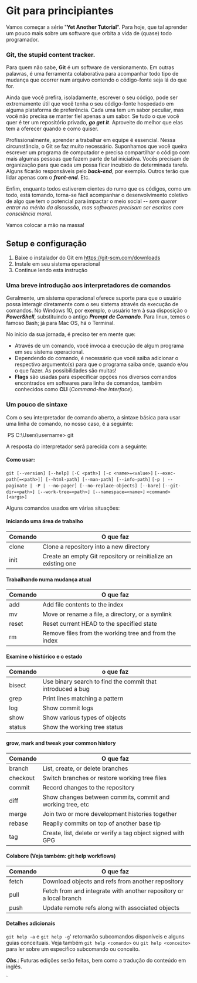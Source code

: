 # Git para principiantes

Vamos começar a série "**Yet Another Tutorial**". Para hoje, que tal aprender um pouco mais sobre um software que orbita a vida de (quase) todo programador.

### **Git, the stupid content tracker.**

Para quem não sabe, **Git** é um software de versionamento. Em outras palavras, é uma ferramenta colaborativa para acompanhar todo tipo de mudança que ocorrer num arquivo contendo o código-fonte seja lá do que for.

Ainda que você prefira, isoladamente, escrever o seu código, pode ser extremamente útil que você tenha o seu código-fonte hospedado em alguma plataforma de preferência. Cada uma tem um sabor peculiar, mas você não precisa se manter fiel apenas a um sabor. Se tudo o que você quer é ter um repositório privado, ***go get it***. Aproveite do melhor que elas tem a oferecer quando e como quiser.

Profissionalmente, aprender a trabalhar em equipe é essencial. Nessa circunstância, o Git se faz muito necessário. Suponhamos que você queira escrever um programa de computador e precisa compartilhar o código com mais algumas pessoas que fazem parte de tal iniciativa. Vocês precisam de organização para que cada um possa ficar incubido de determinada tarefa. Alguns ficarão responsáveis pelo ***back-end***, por exemplo. Outros terão que lidar apenas com o ***front-end***. Etc.

Enfim, enquanto todos estiverem cientes do rumo que os códigos, como um todo, está tomando, torna-se fácil acompanhar o desenvolvimento coletivo de algo que tem o potencial para impactar o meio social -- *sem querer entrar no mérito da discussão, mas softwares precisam ser escritos com consciência moral.*

Vamos colocar a mão na massa!

## Setup e configuração

1. Baixe o instalador do Git em https://git-scm.com/downloads
2. Instale em seu sistema operacional
3. Continue lendo esta instrução



### Uma breve introdução aos interpretadores de comandos

Geralmente, um sistema operacional oferece suporte para que o usuário possa interagir diretamente com o seu sistema através da execução de comandos. No Windows 10, por exemplo, o usuário tem à sua disposição o ***PowerShell***, substituindo o antigo ***Prompt de Comando***. Para linux, temos o famoso Bash; já para Mac OS, há o Terminal.

No início da sua jornada, é preciso ter em mente que:

- Através de um comando, você invoca a execução de algum programa em seu sistema operacional.
- Dependendo do comando, é necessário que você saiba adicionar o respectivo argumento(s) para que o programa saiba onde, quando e/ou o que fazer. As possibilidades são muitas!
- **Flags** são usadas para especificar opções nos diversos comandos encontrados em softwares para linha de comandos, também conhecidos como **CLI** (*Command-line Interface*).



### Um pouco de sintaxe

Com o seu interpretador de comando aberto, a sintaxe básica para usar uma linha de comando, no nosso caso, é a seguinte:

​     PS C:\Users\username> git

A resposta do interpretador será parecida com a seguinte:

#### Como usar:

`git [--version] [--help] [-C <path>] [-c <name>=<value>]`
`[--exec-path[=<path>]] [--html-path] [--man-path] [--info-path]`
`[-p | --paginate | -P | --no-pager] [--no-replace-objects] [--bare]`
`[--git-dir=<path>] [--work-tree=<path>] [--namespace=<name>]`
`<command> [<args>]`

Alguns comandos usados em várias situações:

#### Iniciando uma área de trabalho 

| Comando | O que faz |
|----------------|---------------|
| clone         | Clone a repository into a new directory |
| init             | Create an empty Git repository or reinitialize an existing one |

#### Trabalhando numa mudança atual

| Comando | O que faz |
|----------------|---------------|
| add            |  Add file contents to the index |
| mv             | Move or rename a file, a directory, or a symlink |
| reset         | Reset current HEAD to the specified state |
| rm 	     | Remove files from the working tree and from the index |

#### Examine o histórico e o estado 
| Comando | o que faz |
|----------------|---------------|
| bisect        | Use binary search to find the commit that introduced a bug        |
| grep          | Print lines matching a pattern   |
| log             | Show commit logs           |
| show         | Show various types of objects              |
| status        | Show the working tree status               |

#### grow, mark and tweak your common history
| Comando | O que faz |
|----------------|---------------|
| branch      | List, create, or delete branches |
| checkout   | Switch branches or restore working tree files |
| commit      | Record changes to the repository |
| diff              | Show changes between commits, commit and working tree, etc |
| merge        | Join two or more development histories together |
| rebase       | Reaplly commits on top of another base tip |
| tag             | Create, list, delete or verify a tag object signed with GPG |

#### Colabore (Veja também: git help workflows)

| Comando | O que faz |
|----------------|---------------|
| fetch          | Download objects and refs from another repository |
| pull            | Fetch from and integrate with another repository or a local branch |
| push          | Update remote refs along with associated objects |

#### Detalhes adicionais

`git help -a` e `git help -g`' retornarão subcomandos disponíveis e alguns guias conceituais. Veja também `git help <comando>` ou `git help <conceito>` para ler sobre um específico subcomando ou conceito.



***Obs***.: Futuras edições serão feitas, bem como a tradução do conteúdo em inglês.

`